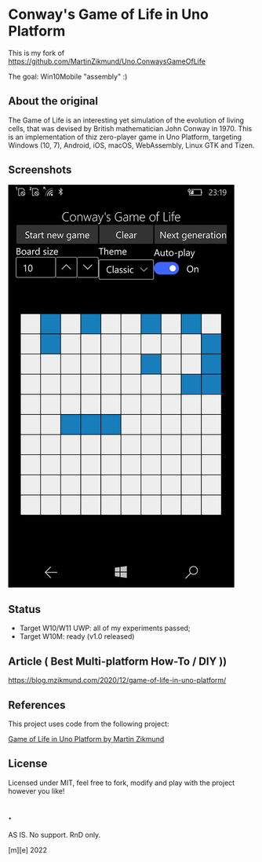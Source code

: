 # Conway's Game of Life in Uno Platform

This is my fork of https://github.com/MartinZikmund/Uno.ConwaysGameOfLife

The goal: Win10Mobile "assembly" :)

## About the original

The Game of Life is an interesting yet simulation of the evolution of living cells, that was devised by British mathematician John Conway in 1970. This is an implementation of thiz zero-player game in Uno Platform, targeting Windows (10, 7), Android, iOS, macOS, WebAssembly, Linux GTK and Tizen.


## Screenshots

![Desktop](Images/shot1.png)


## Status

- Target W10/W11 UWP: all of my experiments passed;
- Target W10M: ready (v1.0 released)


## Article ( Best Multi-platform How-To / DIY ))

https://blog.mzikmund.com/2020/12/game-of-life-in-uno-platform/

## References
This project uses code from the following project:

<a href="https://github.com/MartinZikmund/Uno.ConwaysGameOfLife">Game of Life in Uno Platform by Martin Zikmund</a>


## License

Licensed under MIT, feel free to fork, modify and play with the project however you like! 

## .
AS IS. No support. RnD only.

[m][e] 2022
